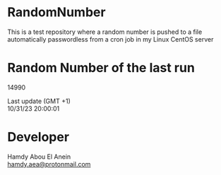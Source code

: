 # RandomNumber    
This is a test repository where a random number is pushed to a file automatically passwordless from a cron job in my Linux CentOS server    
# Random Number of the last run   
14990
      
Last update (GMT +1)    
10/31/23 20:00:01
# Developer    
Hamdy Abou El Anein   
hamdy.aea@protonmail.com
